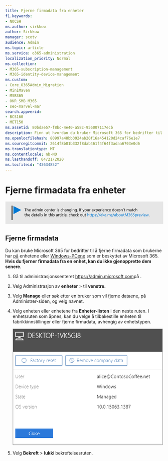 ```yaml
---
title: Fjerne firmadata fra enheter
f1.keywords:
- NOCSH
ms.author: sirkkuw
author: Sirkkuw
manager: scotv
audience: Admin
ms.topic: article
ms.service: o365-administration
localization_priority: Normal
ms.collection:
- M365-subscription-management
- M365-identity-device-management
ms.custom:
- Core_O365Admin_Migration
- MiniMaven
- MSB365
- OKR_SMB_M365
- seo-marvel-mar
search.appverid:
- BCS160
- MET150
ms.assetid: 80bdae57-f8bc-4e40-a58c-956007117ecb
description: Finn ut hvordan du bruker Microsoft 365 for bedrifter til å fjerne firmadata som brukerne har på enhetene eller Windows-PCene.
ms.openlocfilehash: 80997a48bb3924ab20f16a454120d24caf76e1e7
ms.sourcegitcommit: 2614f8b81b332f8dab461f4f64f3adaa6703e0d6
ms.translationtype: MT
ms.contentlocale: nb-NO
ms.lasthandoff: 04/21/2020
ms.locfileid: "43634852"
---
```

# <a name="remove-company-data-from-devices"></a>Fjerne firmadata fra enheter

[![Etikett for å gi deg beskjed om at administrasjonssenteret endres. Du finner mer informasjon på aka.ms/aboutM365preview.](../media/m365admincenterchanging.png)](https://docs.microsoft.com/office365/admin/microsoft-365-admin-center-preview)

## <a name="remove-company-data"></a>Fjerne firmadata

Du kan bruke Microsoft 365 for bedrifter til å fjerne firmadata som brukerne har [på](app-protection-settings-for-android-and-ios.md) enhetene eller [Windows-PCene](protection-settings-for-windows-10-devices.md) som er beskyttet av Microsoft 365. **Hvis du fjerner firmadata fra en enhet, kan du ikke gjenopprette dem senere**. 
  
1. Gå til administrasjonssenteret <a href="https://go.microsoft.com/fwlink/p/?linkid=837890" target="_blank">https://admin.microsoft.com</a>på .
    
2. Velg Administrasjon av **enheter** \> til **venstre.**  
  
3. Velg **Manage** eller søk etter en bruker som vil fjerne dataene, på Administrer-siden, og velg navnet. 
    
4. Velg enheten eller enhetene fra **Enheter-listen** i den neste ruten. I enhetsruten som åpnes, kan du velge å tilbakestille enheten til fabrikkinnstillinger eller fjerne firmadata, avhengig av enhetstypen. 
    
    ![I ruten fjern firmadata velger du enheten du vil fjerne dataene fra.](../media/resetorremove.png)
  
5. Velg **Bekreft** \> **lukk**i bekreftelsesruten.
    


